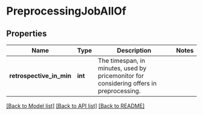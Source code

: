# PreprocessingJobAllOf

## Properties
Name | Type | Description | Notes
------------ | ------------- | ------------- | -------------
**retrospective_in_min** | **int** | The timespan, in minutes, used by pricemonitor for considering offers in preprocessing.  | 

[[Back to Model list]](../README.md#documentation-for-models) [[Back to API list]](../README.md#documentation-for-api-endpoints) [[Back to README]](../README.md)



